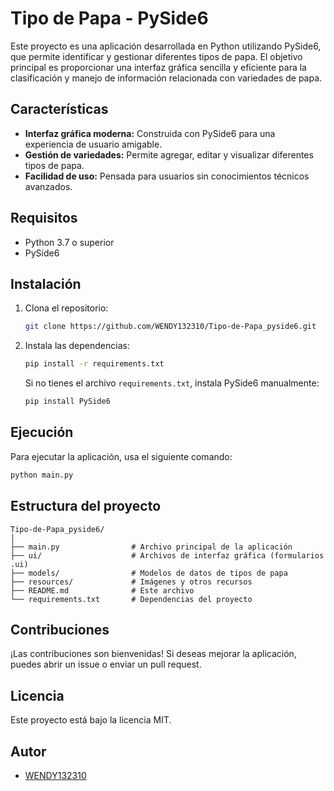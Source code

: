 # Tipo de Papa - PySide6

Este proyecto es una aplicación desarrollada en Python utilizando PySide6, que permite identificar y gestionar diferentes tipos de papa. El objetivo principal es proporcionar una interfaz gráfica sencilla y eficiente para la clasificación y manejo de información relacionada con variedades de papa.

## Características

- **Interfaz gráfica moderna:** Construida con PySide6 para una experiencia de usuario amigable.
- **Gestión de variedades:** Permite agregar, editar y visualizar diferentes tipos de papa.
- **Facilidad de uso:** Pensada para usuarios sin conocimientos técnicos avanzados.

## Requisitos

- Python 3.7 o superior
- PySide6

## Instalación

1. Clona el repositorio:
   ```bash
   git clone https://github.com/WENDY132310/Tipo-de-Papa_pyside6.git
   ```
2. Instala las dependencias:
   ```bash
   pip install -r requirements.txt
   ```
   Si no tienes el archivo `requirements.txt`, instala PySide6 manualmente:
   ```bash
   pip install PySide6
   ```

## Ejecución

Para ejecutar la aplicación, usa el siguiente comando:
```bash
python main.py
```

## Estructura del proyecto

```
Tipo-de-Papa_pyside6/
│
├── main.py                # Archivo principal de la aplicación
├── ui/                    # Archivos de interfaz gráfica (formularios .ui)
├── models/                # Modelos de datos de tipos de papa
├── resources/             # Imágenes y otros recursos
├── README.md              # Este archivo
└── requirements.txt       # Dependencias del proyecto
```

## Contribuciones

¡Las contribuciones son bienvenidas! Si deseas mejorar la aplicación, puedes abrir un issue o enviar un pull request.

## Licencia

Este proyecto está bajo la licencia MIT.

## Autor

- [WENDY132310](https://github.com/WENDY132310)
